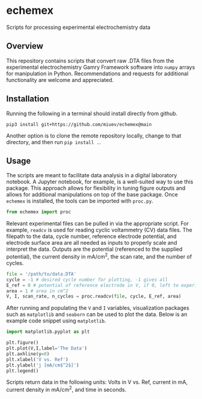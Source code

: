 # echemex
Scripts for processing experimental electrochemistry data

## Overview
This repository contains scripts that convert raw .DTA files from the experimental electrochemistry Gamry Framework software into `numpy` arrays for manipulation in Python.
Recommendations and requests for additional functionality are welcome and appreciated.

## Installation
Running the following in a terminal should install directly from github.
```console
pip3 install git+https://github.com/miuev/echemex@main
```
Another option is to clone the remote repository locally, change to that directory, and then run `pip install .`.

## Usage
The scripts are meant to facilitate data analysis in a digital laboratory notebook.
A Jupyter notebook, for example, is a well-suited way to use this package.
This approach allows for flexibility in tuning figure outputs and allows for additional manipulations on top of the base package.
Once `echemex` is installed, the tools can be imported with `proc.py`.

```python
from echemex import proc
```

Relevant experimental files can be pulled in via the appropriate script.
For example, `readcv` is used for reading cyclic voltammetry (CV) data files.
The filepath to the data, cycle number, reference electrode potential, and electrode surface area are all needed as inputs to properly scale and interpret the data.
Outputs are the potential (referenced to the supplied potential), the current density in mA/cm<sup>2</sup>, the scan rate, and the number of cycles. 

```python
file = '/path/to/data.DTA'
cycle = -1 # desired cycle number for plotting, -1 gives all
E_ref = 0 # potential of reference electrode in V, if 0, left to experimental reference
area = 1 # area in cm^2
V, I, scan_rate, n_cycles = proc.readcv(file, cycle, E_ref, area)
```

After running and populating the `V` and `I` variables, visualization packages such as `matplotlib` and `seaborn` can be used to plot the data.
Below is an example code snippet using `matplotlib`.

```python
import matplotlib.pyplot as plt
```

```python
plt.figure()
plt.plot(V,I,label='The Data')
plt.axhline(y=0)
plt.xlabel('V vs. Ref')
plt.ylabel('j [mA/cm$^2$]')
plt.legend()
```
Scripts return data in the following units: Volts in V vs. Ref, current in mA, current density in mA/cm<sup>2</sup>, and time in seconds.
